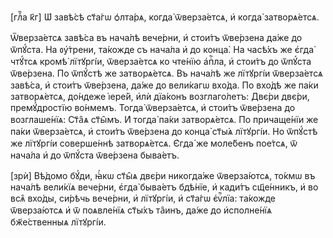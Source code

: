 [глⷡ҇а к҃г] Ѡ҆ завѣ́сѣ ст҃а́гѡ ѻ҆лта́рѧ, когда̀ ѿверза́етсѧ, и҆ когда̀
затворѧ́етсѧ.

Ѿверза́етсѧ завѣ́са въ нача́лѣ вече́рни, и҆ стои́тъ ѿве́рзена да́же до ѿпꙋ́ста.
На ᲂу҆́трени, та́кожде съ нача́ла и҆ до конца̀. На часѣ́хъ же є҆гда̀ чтꙋ́тсѧ
кромѣ̀ лїтꙋргі́и, ѿверза́етсѧ ко чте́нїю а҆пⷭ҇ла, и҆ стои́тъ до ѿпꙋ́ста
ѿве́рзена. По ѿпꙋ́стѣ же затворѧ́етсѧ. Въ нача́лѣ же лїтꙋргі́и ѿверза́етсѧ
завѣ́са, и҆ стои́тъ ѿве́рзена, да́же до вели́кагѡ вхо́да. По вхо́дѣ же па́ки
затворѧ́етсѧ, до́ндеже і҆ере́й, и҆лѝ дїа́конъ возглаго́летъ: Двє́ри двє́ри,
премꙋ́дростїю во́нмемъ. Тогда̀ ѿверза́етсѧ, и҆ стои́тъ ѿве́рзена до
возглаше́нїѧ: Ст҃а̑ѧ ст҃ы̑мъ. И҆ тогда̀ па́ки затворѧ́етсѧ. По причаще́нїи же
па́ки ѿверза́етсѧ, и҆ стои́тъ ѿве́рзена до конца̀ ст҃ы́ѧ лїтꙋргі́и. Но ѿпꙋ́стѣ
же лїтꙋргі́и соверше́ннѣ затворѧ́етсѧ. Є҆гда́ же моле́бенъ пое́тсѧ, ѿ нача́ла и҆
до ѿпꙋ́ста ѿве́рзена быва́етъ.

[зрѝ] Вѣ́домо бꙋ́ди, ꙗ҆́кѡ ст҃ы̑ѧ двє́ри никогда́же ѿверза́ютсѧ, то́кмѡ въ
нача́лѣ вели́кїѧ вече́рни, є҆гда̀ быва́етъ бдѣ́нїе, и҆ кади́тъ сщ҃е́нникъ, и҆ во
всѧ̑ вхо́ды, си́рѣчь вече́рни, и҆ лїтꙋргі́и, и҆ ст҃а́гѡ є҆ѵⷢ҇лїа: та́кожде
ѿверза́ютсѧ и҆ ѿ поѧвле́нїѧ ст҃ы́хъ та̑инъ, да́же до и҆сполне́нїѧ бж҃е́ственныѧ
лїтꙋргі́и.

